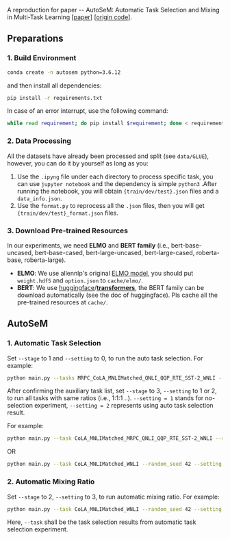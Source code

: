 A reproduction for paper -- AutoSeM: Automatic Task Selection and Mixing in Multi-Task Learning [[paper](https://aclanthology.org/N19-1355/)] [[origin code](https://github.com/HanGuo97/AutoSeM)].


## Preparations
### 1. Build Environment

```bash
conda create -n autosem python=3.6.12
```

and then install all dependencies:

```bash
pip install -r requirements.txt
```

In case of an error interrupt, use the following command:

```bash
while read requirement; do pip install $requirement; done < requirements.txt
```

### 2. Data Processing

All the datasets have already been processed and split (see `data/GLUE`), however, you can do it by yourself as long as you:

1. Use the ``.ipyng`` file under each directory to process specific task, you can use ``jupyter notebook`` and the dependency is simple ``python3`` .After running the notebook, you will obtain ``{train/dev/test}.json`` files and a ``data_info.json``. 
2. Use the ``format.py`` to reprocess all the ``.json`` files, then you will get ``{train/dev/test}_format.json`` files.

### 3. Download Pre-trained Resources

 In our experiments, we need **ELMO** and **BERT family** (i.e., bert-base-uncased, bert-base-cased, bert-large-uncased, bert-large-cased, roberta-base, roberta-large).

- **ELMO**: We use allennlp's original [ELMO model](https://allennlp.org/elmo), you should put `weight.hdf5` and `option.json` to ``cache/elmo/``.
- **BERT**: We use [huggingface](https://github.com/huggingface)/**[transformers](https://github.com/huggingface/transformers)**, the BERT family can be download automatically (see the doc of huggingface). Pls cache all the pre-trained resources at ``cache/``.

## AutoSeM
### 1. Automatic Task Selection

Set `--stage` to 1 and `--setting` to 0, to run the auto task selection. For example:

```bash
python main.py --tasks MRPC_CoLA_MNLIMatched_QNLI_QQP_RTE_SST-2_WNLI --random_seed 42 --setting 0 --encoder_type 1 --learning_rate 0.001 --stage 1 --cuda 7 --max_steps 200 --train_batch_size 16 --train_batch_num 10 --eval_batch_size 8 --steps_per_eval 8 
```

After confirming the auxiliary task list, set `--stage` to 3, `--setting` to 1 or 2, to run all tasks with same ratios (i.e., 1:1:1 ..). `--setting = 1` stands for no-selection experiment, `--setting = 2` represents using auto task selection result.

For example:
<!-- ## setting 1&2 -->
<!-- *all auxilary task use same ratiio (1:1:1)*
*setting 2 will use the auxilary tasks chosen from auto task selection* -->

```bash
python main.py --task CoLA_MNLIMatched_MRPC_QNLI_QQP_RTE_SST-2_WNLI --random_seed 42 --setting 1 --encoder_type 1 --learning_rate 0.001 --stage 3 --cuda 1 --max_steps 200 --train_batch_size 16 --train_batch_num 50 --eval_batch_size 8 --steps_per_eval 40 
```

OR

```bash
python main.py --task CoLA_MNLIMatched_WNLI --random_seed 42 --setting 2 --encoder_type 1 --learning_rate 0.001 --stage 3 --cuda 1 --max_steps 200 --train_batch_size 16 --train_batch_num 50 --eval_batch_size 8 --steps_per_eval 40 
```

### 2. Automatic Mixing Ratio

<!-- *training with auto ratio selection* -->
Set `--stage` to 2, `--setting` to 3, to run automatic mixing ratio. For example: 

```bash
python main.py --task CoLA_MNLIMatched_WNLI --random_seed 42 --setting 3 --encoder_type 1 --learning_rate 0.001 --stage 2 --cuda 1 --max_steps 200 --train_batch_size 16 --train_batch_num 20 --eval_batch_size 8 --steps_per_eval 40 --trial_num 10
```

Here, `--task` shall be the task selection results from automatic task selection experiment.